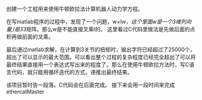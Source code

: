 创建一个工程用来使用牛顿欧拉法计算机器人动力学方程。

在写matlab程序的过程中，发现了一个问题，w×I*w，这个里面w是一个3维列向量,I是3*3矩阵。那么w是不能直接叉乘I的。
这里看过C代码里做法是先做后面的点积再做前面的叉乘。

最后通过matlab求解，在计算到3关节的扭矩时，输出字符已经超过了25000个，超出了可以显示的最大范围。可以看出整个过程的复杂程度已经完全超出了可以将最终结果直接用一个表达式写出来的程度了。那么在使用牛顿欧拉方法时，写C语言代码，就只能用循环迭代的方式，递推出最终结果。

该项目暂时告一段落。C代码会在后面完成。
接下来会用一段时间来完成ethercatMaster